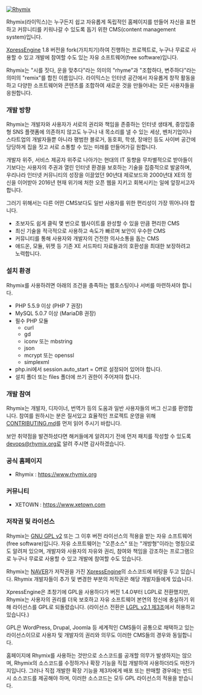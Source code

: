 [![Rhymix](https://cloud.githubusercontent.com/assets/8565457/12881857/7c3e69d6-ce90-11e5-94dc-8a592cf9ab7d.png)](https://www.rhymix.org)

Rhymix(라이믹스)는 누구든지 쉽고 자유롭게 독립적인 홈페이지를 만들어
자신을 표현하고 커뮤니티를 키워나갈 수 있도록 돕기 위한 CMS(content management system)입니다.

[XpressEngine](https://www.xpressengine.com) 1.8 버전을 fork(가지치기)하여 진행하는 프로젝트로,
누구나 무료로 사용할 수 있고 개발에 참여할 수도 있는 자유 소프트웨어(free software)입니다.

Rhymix는 "시를 짓다, 운을 맞추다"라는 의미의 "rhyme"과
"조합하다, 변주하다"라는 의미의 "remix"를 합친 이름입니다.
라이믹스는 인터넷 공간에서 자유롭게 창작 활동을 하고
다양한 소프트웨어와 콘텐츠를 조합하여 새로운 것을 만들어내는 모든 사용자들을 응원합니다.

### 개발 방향

Rhymix는 개발자와 사용자가 서로의 권리와 책임을 존중하는 인터넷 생태계,
중앙집중형 SNS 플랫폼에 의존하지 않고도 누구나 내 목소리를 낼 수 있는 세상,
벤처기업이나 스타트업의 개발자들뿐 아니라 평범한 블로거, 동호회, 학생, 장애인 등도
사이버 공간에 당당하게 집을 짓고 서로 소통할 수 있는 미래를 만들어가길 원합니다.

개발자 위주, 서비스 제공자 위주로 나아가는 현대의 IT 동향을 무차별적으로 받아들이기보다는
사용자의 주권과 열린 인터넷 환경을 보호하는 기술을 집중적으로 발굴하며,
우리나라 인터넷 커뮤니티의 성장을 이끌었던 90년대 제로보드와 2000년대 XE의 정신을 이어받아
2016년 현재 위기에 처한 오픈 웹을 지키고 회복시키는 일에 앞장서고자 합니다.

그러기 위해서는 다른 어떤 CMS보다도 일반 사용자를 위한 편리성이 가장 뛰어나야 합니다.

- 초보자도 쉽게 클릭 몇 번으로 웹사이트를 완성할 수 있을 만큼 편리한 CMS
- 최신 기술을 적극적으로 사용하고 속도가 빠르며 보안이 우수한 CMS
- 커뮤니티를 통해 사용자와 개발자의 건전한 의사소통을 돕는 CMS
- 애드온, 모듈, 위젯 등 기존 XE 서드파티 자료들과의 호환성을 최대한 보장하려고 노력합니다.

### 설치 환경

Rhymix를 사용하려면 아래의 조건을 충족하는 웹호스팅이나 서버를 마련하셔야 합니다.


- PHP 5.5.9 이상 (PHP 7 권장)
- MySQL 5.0.7 이상 (MariaDB 권장)
- 필수 PHP 모듈
  - curl
  - gd
  - iconv 또는 mbstring
  - json
  - mcrypt 또는 openssl
  - simplexml
- php.ini에서 session.auto_start = Off로 설정되어 있어야 합니다.
- 설치 폴더 또는 files 폴더에 쓰기 권한이 주어져야 합니다.

### 개발 참여

Rhymix는 개발자, 디자이너, 번역가 등의 도움과 일반 사용자들의 버그 신고를 환영합니다.
참여를 원하시는 분은 질서있고 효율적인 프로젝트 운영을 위해
[CONTRIBUTING.md](./CONTRIBUTING.md)를 먼저 읽어 주시기 바랍니다.

보안 취약점을 발견하셨다면 해커들에게 알려지기 전에 먼저 패치를 작성할 수 있도록
devops@rhymix.org로 알려 주시면 감사하겠습니다.

### 공식 홈페이지

- Rhymix : https://www.rhymix.org

### 커뮤니티

- XETOWN : https://www.xetown.com

### 저작권 및 라이선스

Rhymix는 [GNU GPL v2](http://korea.gnu.org/documents/copyleft/gpl.ko.html)
또는 그 이후 버전 라이선스의 적용을 받는 자유 소프트웨어(free software)입니다.
자유 소프트웨어는 "오픈소스" 또는 "개방형"이라는 명칭으로도 알려져 있으며,
개발자와 사용자의 자유와 권리, 참여와 책임을 강조하는 프로그램으로
누구나 무료로 사용할 수 있고 개발에 참여할 수도 있습니다.

Rhymix는 [NAVER](https://www.navercorp.com/)가 저작권을 가진
[XpressEngine](https://www.xpressengine.com)의 소스코드에 바탕을 두고 있습니다.
Rhymix 개발자들이 추가 및 변경한 부분의 저작권은 해당 개발자들에게 있습니다.

XpressEngine은 초창기에 GPL을 사용하다가 버전 1.4.0부터 LGPL로 전환했지만,
Rhymix는 사용자의 권리를 더욱 보호하고 자유 소프트웨어 본연의 정신에 충실하기 위해 라이선스를 GPL로 되돌렸습니다.
(라이선스 전환은 [LGPL v2.1 제3조](http://korea.gnu.org/people/chsong/copyleft/lgpl.ko.html#term3)에서 허용하고 있습니다.)

GPL은 WordPress, Drupal, Joomla 등 세계적인 CMS들이 공통으로 채택하고 있는 라이선스이므로
사용자 및 개발자의 권리와 의무도 이러한 CMS들의 경우와 동일합니다.

홈페이지에 Rhymix를 사용하는 것만으로 소스코드를 공개할 의무가 발생하지는 않으며,
Rhymix의 소스코드를 수정하거나 확장 기능을 직접 개발하여 사용하더라도 마찬가지입니다.
그러나 직접 개발한 확장 기능을 제3자에게 배포 또는 판매할 경우에는 반드시 소스코드를 제공해야 하며,
이러한 소스코드는 모두 GPL 라이선스의 적용을 받습니다.
